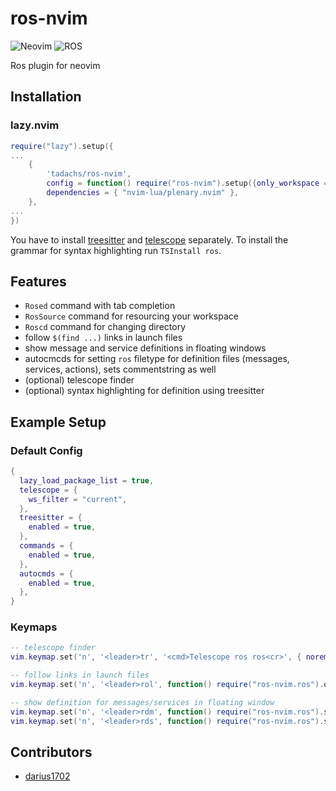 # ros-nvim

![Neovim](https://img.shields.io/badge/NeoVim-%2357A143.svg?&style=for-the-badge&logo=neovim&logoColor=white)
![ROS](https://img.shields.io/badge/ros-%230A0FF9.svg?style=for-the-badge&logo=ros&logoColor=white)

Ros plugin for neovim

## Installation

### lazy.nvim

```lua
require("lazy").setup({
...
    {
        'tadachs/ros-nvim',
        config = function() require("ros-nvim").setup({only_workspace = true}) end,
        dependencies = { "nvim-lua/plenary.nvim" },
    },
...
})
```

You have to install [treesitter](https://github.com/nvim-treesitter/nvim-treesitter) and
[telescope](https://github.com/nvim-telescope/telescope.nvim) separately. To install the
grammar for syntax highlighting run `TSInstall ros`.


## Features

- `Rosed` command with tab completion
- `RosSource` command for resourcing your workspace
- `Roscd` command for changing directory
- follow `$(find ...)` links in launch files
- show message and service definitions in floating windows
- autocmcds for setting `ros` filetype for definition files (messages, services, actions),
  sets commentstring as well
- (optional) telescope finder
- (optional) syntax highlighting for definition using treesitter

## Example Setup

### Default Config

```lua
{
  lazy_load_package_list = true,
  telescope = {
    ws_filter = "current",
  },
  treesitter = {
    enabled = true,
  },
  commands = {
    enabled = true,
  },
  autocmds = {
    enabled = true,
  },
}
```

### Keymaps

```lua
-- telescope finder
vim.keymap.set('n', '<leader>tr', '<cmd>Telescope ros ros<cr>', { noremap = true })

-- follow links in launch files
vim.keymap.set('n', '<leader>rol', function() require("ros-nvim.ros").open_launch_include() end, { silent = true, noremap = true })

-- show definition for messages/services in floating window
vim.keymap.set('n', '<leader>rdm', function() require("ros-nvim.ros").show_message_definition() end, { silent = true, noremap = true })
vim.keymap.set('n', '<leader>rds', function() require("ros-nvim.ros").show_service_definition() end, { silent = true, noremap = true })
```

## Contributors

- [darius1702](https://github.com/darius1702)
